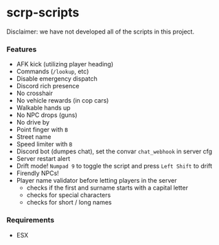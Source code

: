 # scrp-scripts
Disclaimer: we have not developed all of the scripts in this project.

### Features
- AFK kick (utilizing player heading)
- Commands (`/lookup`, etc)
- Disable emergency dispatch
- Discord rich presence
- No crosshair
- No vehicle rewards (in cop cars)
- Walkable hands up
- No NPC drops (guns)
- No drive by
- Point finger with `B`
- Street name
- Speed limiter with `B`
- Discord bot (dumpes chat), set the convar `chat_webhook` in server cfg
- Server restart alert
- Drift mode! `Numpad 9` to toggle the script and press `Left Shift` to drift
- Firendly NPCs!
- Player name validator before letting players in the server
	- checks if the first and surname starts with a capital letter
	- checks for special characters
	- checks for short / long names

### Requirements
- ESX